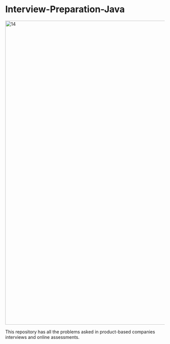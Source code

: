 # Interview-Preparation-Java

<img width="960" alt="14" src="https://user-images.githubusercontent.com/46630217/202977084-40736ee8-8842-4fe9-aad9-04ec0797642a.png">

This repository has all the problems asked in product-based companies interviews and online assessments.
